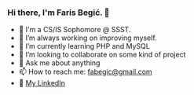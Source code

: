### Hi there, I'm Faris Begić. 👋

- :closed_book: I'm a CS/IS Sophomore @ SSST.
- 🔭 I’m always working on improving myself.
- 🌱 I’m currently learning PHP and MySQL
- 👯 I’m looking to collaborate on some kind of project
- 💬 Ask me about anything
- 📫 How to reach me: fabegic@gmail.com
- :link: [My LinkedIn](https://www.linkedin.com/in/begicfaris/ "LinkedIn") 
